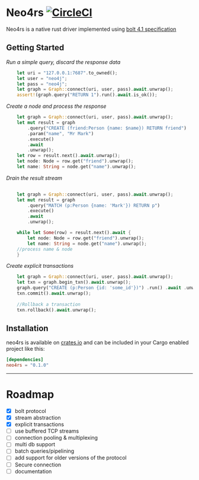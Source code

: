 # Neo4rs [![CircleCI](https://circleci.com/gh/yehohanan7/neo4rs.svg?style=shield&circle-token=6537a33de9b96ea8f26a2732b9ca6ef95ab3762b)](https://circleci.com/gh/yehohanan7/neo4rs)

Neo4rs is a native rust driver implemented using [bolt 4.1 specification](https://7687.org/bolt/bolt-protocol-message-specification-4.html#version-41)


## Getting Started

*Run a simple query, discard the response data*

```rust    
    let uri = "127.0.0.1:7687".to_owned();
    let user = "neo4j";
    let pass = "neo4j";
    let graph = Graph::connect(uri, user, pass).await.unwrap();
    assert!(graph.query("RETURN 1").run().await.is_ok());
```


*Create a node and process the response*
    
```rust
    let graph = Graph::connect(uri, user, pass).await.unwrap();
    let mut result = graph
        .query("CREATE (friend:Person {name: $name}) RETURN friend")
        .param("name", "Mr Mark")
        .execute()
        .await
        .unwrap();
    let row = result.next().await.unwrap();
    let node: Node = row.get("friend").unwrap();
    let name: String = node.get("name").unwrap();
```


*Drain the result stream*
 
```rust
   
    let graph = Graph::connect(uri, user, pass).await.unwrap();
    let mut result = graph
        .query("MATCH (p:Person {name: 'Mark'}) RETURN p")
        .execute()
        .await
        .unwrap();

    while let Some(row) = result.next().await {
        let node: Node = row.get("friend").unwrap();
        let name: String = node.get("name").unwrap();
	//process name & node
    }
```


*Create explicit transactions*

```rust
    let graph = Graph::connect(uri, user, pass).await.unwrap();
    let txn = graph.begin_txn().await.unwrap();
    graph.query("CREATE (p:Person {id: 'some_id'})") .run() .await .unwrap();
    txn.commit().await.unwrap();
    
    //Rollback a transaction
    txn.rollback().await.unwrap();
```


## Installation
neo4rs is available on [crates.io](https://crates.io/crates/neo4rs) and can be included in your Cargo enabled project like this:

```toml
[dependencies]
neo4rs = "0.1.0"
```

---

# Roadmap
- [x] bolt protocol
- [x] stream abstraction
- [x] explicit transactions
- [ ] use buffered TCP streams
- [ ] connection pooling & multiplexing
- [ ] multi db support
- [ ] batch queries/pipelining
- [ ] add support for older versions of the protocol
- [ ] Secure connection
- [ ] documentation
